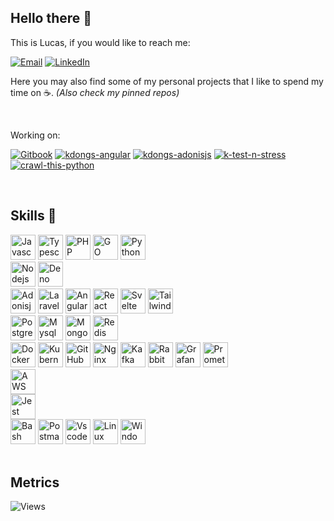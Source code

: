 ## Hello there 👋

This is Lucas, if you would like to reach me:

[![Email](https://img.shields.io/badge/Email-D14836?style=for-the-badge&logo=gmail&logoColor=white)](mailto:lfsc09@gmail.com)
[![LinkedIn](https://img.shields.io/badge/LinkedIn-0077B5?style=for-the-badge&logo=linkedin&logoColor=white)](https://www.linkedin.com/in/lucasfscastro/)

Here you may also find some of my personal projects that I like to spend my time on ☕. _(Also check my pinned repos)_

</br>

Working on:

[![Gitbook](https://img.shields.io/badge/Kdocs-3D9970?style=for-the-badge&logo=gitbook&logoColor=white)](https://kdongs.gitbook.io/kdocs)
[![kdongs-angular](https://img.shields.io/badge/kdongs--angular-fafafa?style=for-the-badge&logo=github&logoColor=black)](https://github.com/lfsc09/kdongs-angular)
[![kdongs-adonisjs](https://img.shields.io/badge/kdongs--api--adonisjs-fafafa?style=for-the-badge&logo=github&logoColor=black)](https://github.com/lfsc09/kdongs-api-adonisjs)
[![k-test-n-stress](https://img.shields.io/badge/k--test--n--stress-fafafa?style=for-the-badge&logo=github&logoColor=black)](https://github.com/lfsc09/k-test-n-stress)
[![crawl-this-python](https://img.shields.io/badge/crawl--this--python-fafafa?style=for-the-badge&logo=github&logoColor=black)](https://github.com/lfsc09/crawl-this-python)

</br>

## Skills 🚀

<div>
  <img title="Javascript" alt="Javascript" height="40em" src="https://skillicons.dev/icons?i=js">
  <img title="Typescript" alt="Typescript" height="40em" src="https://skillicons.dev/icons?i=ts">
  <img title="PHP" alt="PHP" height="40em" src="https://skillicons.dev/icons?i=php">
  <img title="GO" alt="GO" height="40em" src="https://skillicons.dev/icons?i=go">
  <img title="Python" alt="Python" height="40em" src="https://skillicons.dev/icons?i=python">
</div>
<div>
  <img title="Nodejs" alt="Nodejs" height="40em" src="https://skillicons.dev/icons?i=nodejs">
  <img title="Deno" alt="Deno" height="40em" src="https://skillicons.dev/icons?i=deno">
</div>
<div>
  <img title="Adonisjs" alt="Adonisjs" height="40em" src="https://skillicons.dev/icons?i=adonis">
  <img title="Laravel" alt="Laravel" height="40em" src="https://skillicons.dev/icons?i=laravel">
  <img title="Angular" alt="Angular" height="40em" src="https://skillicons.dev/icons?i=angular">
  <img title="React" alt="React" height="40em" src="https://skillicons.dev/icons?i=react">
  <img title="Svelte" alt="Svelte" height="40em" src="https://skillicons.dev/icons?i=svelte">
  <img title="Tailwindcss" alt="Tailwindcss" height="40em" src="https://skillicons.dev/icons?i=tailwindcss">
</div>
<div>
  <img title="Postgres" alt="Postgres" height="40em" src="https://skillicons.dev/icons?i=postgres">
  <img title="Mysql" alt="Mysql" height="40em" src="https://skillicons.dev/icons?i=mysql">
  <img title="Mongo" alt="Mongo" height="40em" src="https://skillicons.dev/icons?i=mongo">
  <img title="Redis" alt="Redis" height="40em" src="https://skillicons.dev/icons?i=redis">
</div>
<div>
  <img title="Docker" alt="Docker" height="40em" src="https://skillicons.dev/icons?i=docker">
  <img title="Kubernetes" alt="Kubernetes" height="40em" src="https://skillicons.dev/icons?i=kubernetes">
  <img title="GitHub Actions" alt="GitHub Actions" height="40em" src="https://skillicons.dev/icons?i=githubactions">
  <img title="Nginx" alt="Nginx" height="40em" src="https://skillicons.dev/icons?i=nginx">
  <img title="Kafka" alt="Kafka" height="40em" src="https://skillicons.dev/icons?i=kafka">
  <img title="RabbitMQ" alt="RabbitMQ" height="40em" src="https://skillicons.dev/icons?i=rabbitmq">
  <img title="Grafana" alt="Grafana" height="40em" src="https://skillicons.dev/icons?i=grafana">
  <img title="Prometheus" alt="Prometheus" height="40em" src="https://skillicons.dev/icons?i=prometheus">
</div>
<div>
  <img title="AWS" alt="AWS" height="40em" src="https://skillicons.dev/icons?i=aws">
</div>
<div>
  <img title="Jest" alt="Jest" height="40em" src="https://skillicons.dev/icons?i=jest">
</div>
<div>
  <img title="Bash" alt="Bash" height="40em" src="https://skillicons.dev/icons?i=bash">
  <img title="Postman" alt="Postman" height="40em" src="https://skillicons.dev/icons?i=postman">
  <img title="Vscode" alt="Vscode" height="40em" src="https://skillicons.dev/icons?i=vscode">
  <img title="Linux" alt="Linux" height="40em" src="https://skillicons.dev/icons?i=linux">
  <img title="Windows" alt="Windows" height="40em" src="https://skillicons.dev/icons?i=windows">
</div>

</br>

## Metrics

![Views](https://komarev.com/ghpvc/?username=lfsc09&label=Views&color=a9b40e&style=for-the-badge)
